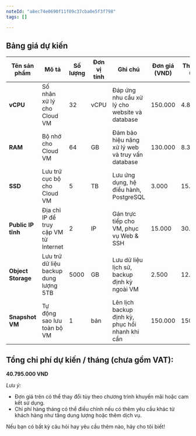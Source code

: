 ```yaml
---
noteId: "a8ec74e0690f11f09c37cba0e5f3f798"
tags: []

---
```


## Bảng giá dự kiến
| Tên sản phẩm             | Mô tả                                                   | Số lượng | Đơn vị tính | Ghi chú                                            | Đơn giá (VND) | Thành tiền (VND) |
| ------------------------ | ------------------------------------------------------- | -------- | ----------- | -------------------------------------------------- | ------------- | ---------------- |
| **vCPU**                 | Số nhân xử lý cho Cloud VM                              | 32       | vCPU        | Đáp ứng nhu cầu xử lý cho website và database      | 150.000       | 4.800.000        |
| **RAM**                  | Bộ nhớ cho Cloud VM                                     | 64       | GB          | Đảm bảo hiệu năng xử lý web và truy vấn database   | 130.000       | 8.320.000        |
| **SSD**                  | Lưu trữ cục bộ cho Cloud VM                             | 5        | TB          | Lưu ứng dụng, hệ điều hành, PostgreSQL             | 3.000         | 15.000.000       |
| **Public IP tĩnh**       | Địa chỉ IP để truy cập VM từ Internet                   | 2        | IP          | Gán trực tiếp cho VM, phục vụ Web & SSH            | 15.000        | 30.000           |
| **Object Storage**       | Lưu trữ dữ liệu backup dung lượng 5TB                   | 5000     | GB          | Lưu dữ liệu lịch sử, backup định kỳ ngoài VM       | 2.500         | 12.500.000       |
| **Snapshot VM**          | Tự động sao lưu toàn bộ VM                              | 1        | bản         | Lên lịch backup định kỳ, phục hồi nhanh khi cần    | 150.000       | 150.000          |

## Tổng chi phí dự kiến / tháng (chưa gồm VAT):
**40.795.000 VND**

_Lưu ý:_
- Đơn giá trên có thể thay đổi tùy theo chương trình khuyến mãi hoặc cam kết sử dụng.
- Chi phí hàng tháng có thể điều chỉnh nếu có thêm yêu cầu khác từ khách hàng như tăng dung lượng hoặc thêm dịch vụ.

Nếu bạn có bất kỳ câu hỏi hay yêu cầu thêm nào, hãy cho tôi biết!